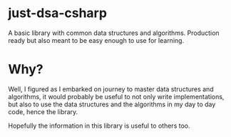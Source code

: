 # just-dsa-csharp
A basic library with common data structures and algorithms. Production ready but also meant to be easy enough to use for learning.

# Why?
Well, I figured as I embarked on journey to master data structures and algorithms, it would probably be useful to not only write implementations, but also to use the data structures and the algorithms in my day to day code, hence the library.

Hopefully the information in this library is useful to others too.


